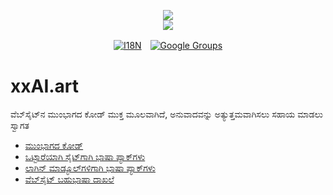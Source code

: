 <p align="center"><a href="https://xxai.art"><img src="https://cdn.jsdelivr.net/gh/xxai-art/doc/logo.svg"/></a><br/><a href="https://xxai.art"><img src="https://cdn.jsdelivr.net/gh/xxai-art/doc/xxai.svg"/></a></p><p align="center"><a href="https://github.com/xxai-art/doc#readme"><img alt="I18N" src="https://cdn.jsdelivr.net/gh/wactax/img/t.svg"/></a>　<a href="https://groups.google.com/u/0/g/xxai-art"><img alt="Google Groups" src="https://cdn.jsdelivr.net/gh/wactax/img/g-groups.svg"/></a></p>

# xxAI.art

ವೆಬ್‌ಸೈಟ್‌ನ ಮುಂಭಾಗದ ಕೋಡ್ ಮುಕ್ತ ಮೂಲವಾಗಿದೆ, ಅನುವಾದವನ್ನು ಅತ್ಯುತ್ತಮವಾಗಿಸಲು ಸಹಾಯ ಮಾಡಲು ಸ್ವಾಗತ

* [ಮುಂಭಾಗದ ಕೋಡ್](https://github.com/xxai-art/web)
* [ಒಟ್ಟಾರೆಯಾಗಿ ಸೈಟ್‌ಗಾಗಿ ಭಾಷಾ ಪ್ಯಾಕ್‌ಗಳು](https://github.com/xxai-art/web/tree/main/i18n)
* [ಲಾಗಿನ್ ಮಾಡ್ಯೂಲ್‌ಗಳಿಗಾಗಿ ಭಾಷಾ ಪ್ಯಾಕ್‌ಗಳು](https://github.com/wacpkg/user/tree/main/ui.i18n)
* [ವೆಬ್‌ಸೈಟ್ ಬಹುಭಾಷಾ ದಾಖಲೆ](https://github.com/xxai-doc)
